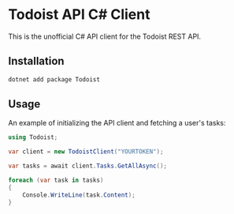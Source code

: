 # Todoist API C# Client

This is the unofficial C# API client for the Todoist REST API.


## Installation

```sh
dotnet add package Todoist
```


## Usage

An example of initializing the API client and fetching a user's tasks:

```cs
using Todoist;

var client = new TodoistClient("YOURTOKEN");

var tasks = await client.Tasks.GetAllAsync();

foreach (var task in tasks)
{
    Console.WriteLine(task.Content);
}
```

